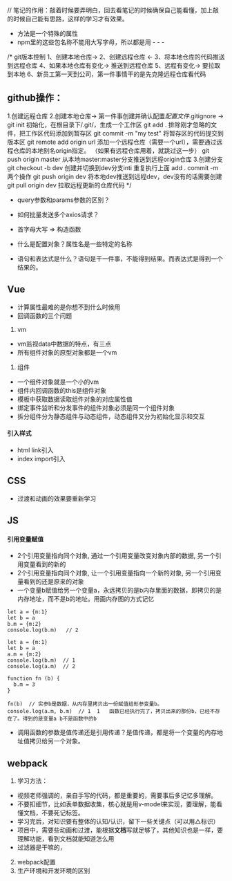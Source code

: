 // 笔记的作用：敲着时候要弄明白，回去看笔记的时候确保自己能看懂，加上敲的时候自己能有思路，这样的学习才有效果。

- 方法是一个特殊的属性
- npm里的这些包名称不能用大写字母，所以都是用 - - -

/* git版本控制 
1、创建本地仓库-> 2、创建远程仓库 <- 3、将本地仓库的代码推送到远程仓库
4、如果本地仓库有变化-> 推送到远程仓库
5、远程有变化-> 要拉取到本地
6、新员工第一天到公司，第一件事情干的是先克隆远程仓库看代码

## github操作：
1.创建远程仓库
2.创建本地仓库-> 第一件事创建并确认配置*配置文件*.gitignore ->
  git init 初始化，在根目录下/.git/，生成一个工作区
  git add . 排除刚才忽略的文件，把工作区代码添加到暂存区
  git commit -m "my test" 将暂存区的代码提交到版本区
  git remote add origin url  添加一个远程仓库（需要一个url），需要通过远程仓库的本地别名origin指定。
  （如果有远程仓库用着，就跳过这一步）
  git push origin master  从本地master:master分支推送到远程origin仓库
3.创建分支
  git checkout -b dev  创建并切换到dev分支inti
  重复执行上面 add .  commit -m 两个操作
  git push origin dev  将本地dev推送到远程dev，dev没有的话需要创建
  git pull origin dev  拉取远程更新的仓库代码
*/

- query参数和params参数的区别？

- 如何批量发送多个axios请求？

- 首字母大写 => 构造函数

- 什么是配置对象？属性名是一些特定的名称
- 语句和表达式是什么？语句是干一件事，不能得到结果。而表达式是得到一个结果的。


## Vue
- 计算属性最难的是你想不到什么时候用
- 回调函数的三个问题

1. vm
- vm监视data中数据的特点，有三点
- 所有组件对象的原型对象都是一个vm

1. 组件
- 一个组件对象就是一个小的vm
- 组件内回调函数的this是组件对象
- 模板中获取数据读取组件对象的对应属性值
- 绑定事件监听和分发事件的组件对象必须是同一个组件对象
- 拆分组件分为静态组件与动态组件，动态组件又分为初始化显示和交互
#### 引入样式
- html  link引入
- index  import引入

## CSS
* 过渡和动画的效果要重新学习

## JS
#### 引用变量赋值
* 2个引用变量指向同个对象, 通过一个引用变量改变对象内部的数据, 另一个引用变量看到的新的
* 2个引用变量指向同个对象, 让一个引用变量指向一个新的对象, 另一个引用变量看到的还是原来的对象
* 一个变量b赋值给另一个变量a，永远拷贝的是b内存里面的数据，即拷贝的是内存地址，而不是b的地址。用画内存图的方式记忆
```
let a = {m:1}
let b = a
b.m = {m:2}
console.log(b.m)   // 2

let a = {m:1}
let b = a
a.m = {m:2}
console.log(b.m)  // 1
console.log(a.m)  // 2

function fn (b) {
  b.m = 3
}

fn(b)  // 实参b是数据，从内存里拷贝出一份赋值给形参变量b。
console.log(a.m, b.m)  // 1  1   函数已经执行完了，拷贝出来的那份b，已经不存在了。得到的是变量a b不是函数中的b 
```
* 调用函数的参数是值传递还是引用传递？是值传递，都是将一个变量的内存地址值拷贝给另一个对象。

## webpack
 1. 学习方法：
 - 视频老师强调的，亲自手写的代码，都是重要的，需要事后多记忆多理解。
 - 不要扣细节，比如表单数据收集，核心就是用v-model来实现，要理解，能看懂文档，不要死记标签。
 - 学习完后，对知识要有整体的认知/认识，留下一些关键点（可以用△标识）
 - 项目中，需要些动画和过渡，能根据**文档**写就足够了，其他知识也是一样，要理解功能，看到文档就能知道怎么用
 - 过滤器是干嘛的，
 2. webpack配置
 3. 生产环境和开发环境的区别
